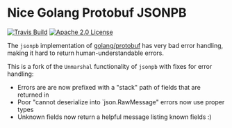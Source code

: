 # Nice Golang Protobuf JSONPB 

[![Travis Build](https://travis-ci.org/mwitkow/go-proto-validators.svg)](https://travis-ci.org/mwitkow/go-proto-validators)
[![Apache 2.0 License](https://img.shields.io/badge/License-Apache%202.0-blue.svg)](LICENSE)

The `jsonpb` implementation of [golang/protobuf](https://github.com/golang/protobuf) 
has very bad error handling, making it hard to return human-understandable errors. 

This is a fork of the `Unmarshal` functionality of `jsonpb` with fixes for error handling:
 * Errors are are now prefixed with a "stack" path of fields that are returned in
 * Poor "cannot deserialize into `json.RawMessage" errors now use proper types
 * Unknown fields now return a helpful message listing known fields :)